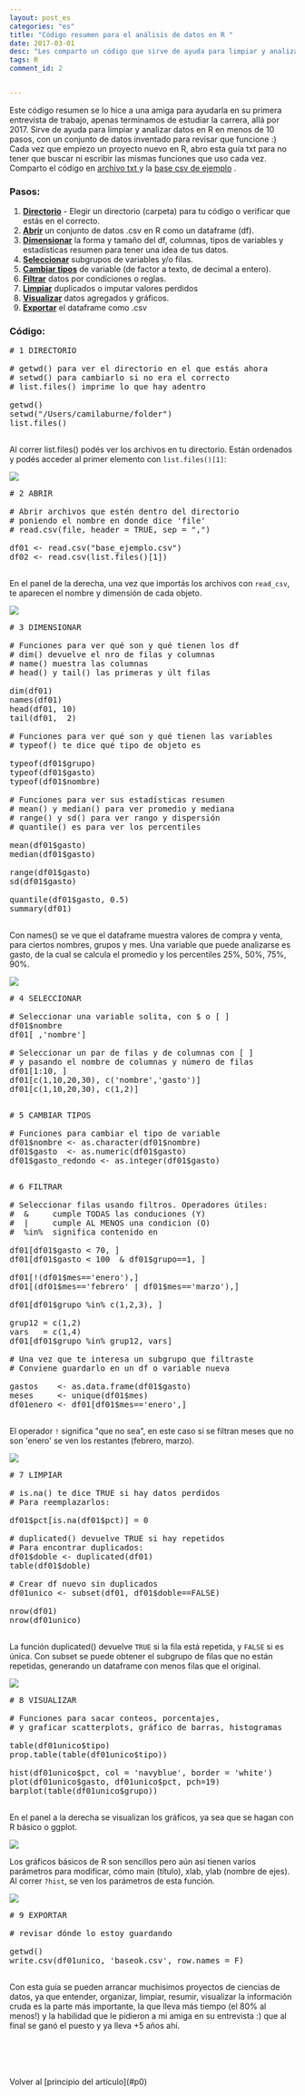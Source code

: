 ```yaml
---
layout: post_es
categories: "es"
title: "Código resumen para el análisis de datos en R "
date: 2017-03-01
desc: "Les comparto un código que sirve de ayuda para limpiar y analizar datos en R en menos de 10 pasos. Yo lo tengo guardado como .txt..."
tags: R
comment_id: 2


---
```




Este código resumen se lo hice a una amiga para ayudarla en su primera entrevista de trabajo, apenas terminamos de estudiar la carrera, allá por 2017. Sirve de ayuda para limpiar y analizar datos en R en menos de 10 pasos, con un conjunto de datos inventado para revisar que funcione :)
<a name="p0"></a> Cada vez que empiezo un proyecto nuevo en R, abro esta guía txt para no tener que buscar ni escribir las mismas funciones que uso cada vez. Comparto el código en
<a href="/download/template-analisis-datos-R-codigo.txt" class="download">archivo txt </a> y la <a href="/download/base_ejemplo.csv" class="download">base csv de ejemplo</a> .


### Pasos:

1. [**Directorio**](#p1) - Elegir un directorio (carpeta) para tu código o verificar que estás en el correcto.
2. [**Abrir**](#p2) un conjunto de datos .csv en R como un dataframe (df).
3. [**Dimensionar**](#p3) la forma y tamaño del df, columnas, tipos de variables y estadísticas resumen para tener una idea de tus datos.
4. [**Seleccionar**](#p4) subgrupos de variables y/o filas.
5. [**Cambiar tipos**](#p5) de variable (de factor a texto, de decimal a entero).
6. [**Filtrar**](#p6) datos por condiciones o reglas.
7. [**Limpiar**](#p7) duplicados o imputar valores perdidos
8. [**Visualizar**](#p8) datos agregados y gráficos.
9. [**Exportar**](#p9) el dataframe como .csv

### Código:


<pre>
# 1 DIRECTORIO<a name="p1"></a>  

# getwd() para ver el directorio en el que estás ahora
# setwd() para cambiarlo si no era el correcto
# list.files() imprime lo que hay adentro

getwd()
setwd("/Users/camilaburne/folder")
list.files()

</pre>

Al correr list.files() podés ver los archivos en tu directorio. Están ordenados y podés acceder al primer elemento con `list.files()[1]`:

<img src="/images/template-analisis-datos-R-p1.png" class="postimg" >


<pre>
# 2 ABRIR<a name="p2"></a>    

# Abrir archivos que estén dentro del directorio
# poniendo el nombre en donde dice 'file'
# read.csv(file, header = TRUE, sep = ",")

df01 <- read.csv("base_ejemplo.csv")
df02 <- read.csv(list.files()[1])

</pre>

En el panel de la derecha, una vez que importás los archivos con `read_csv`, te aparecen el nombre y dimensión de cada objeto.

<img src="/images/template-analisis-datos-R-p2.png" class="postimg" >


<pre>
# 3 DIMENSIONAR<a name="p3"></a>  

# Funciones para ver qué son y qué tienen los df
# dim() devuelve el nro de filas y columnas
# name() muestra las columnas
# head() y tail() las primeras y últ filas

dim(df01)
names(df01)
head(df01, 10)
tail(df01,  2)

# Funciones para ver qué son y qué tienen las variables
# typeof() te dice qué tipo de objeto es

typeof(df01$grupo)
typeof(df01$gasto)
typeof(df01$nombre)

# Funciones para ver sus estadísticas resumen
# mean() y median() para ver promedio y mediana
# range() y sd() para ver rango y dispersión
# quantile() es para ver los percentiles

mean(df01$gasto)
median(df01$gasto)

range(df01$gasto)
sd(df01$gasto)

quantile(df01$gasto, 0.5)
summary(df01)

</pre>

Con names() se ve que el dataframe muestra valores de compra y venta, para ciertos nombres, grupos y mes. Una variable que puede analizarse es gasto, de la cual se calcula el promedio y los percentiles 25%, 50%, 75%, 90%.

<img src="/images/template-analisis-datos-R-p3.png" class="postimg" >


<pre>
# 4 SELECCIONAR<a name="p4"></a>    

# Seleccionar una variable solita, con $ o [ ]
df01$nombre
df01[ ,'nombre']

# Seleccionar un par de filas y de columnas con [ ]
# y pasando el nombre de columnas y número de filas
df01[1:10, ]
df01[c(1,10,20,30), c('nombre','gasto')]
df01[c(1,10,20,30), c(1,2)]

</pre>

<pre>
# 5 CAMBIAR TIPOS<a name="p5"></a>  

# Funciones para cambiar el tipo de variable
df01$nombre <- as.character(df01$nombre)
df01$gasto  <- as.numeric(df01$gasto)
df01$gasto_redondo <- as.integer(df01$gasto)

</pre>

<pre>
# 6 FILTRAR<a name="p6"></a>  

# Seleccionar filas usando filtros. Operadores útiles:
#  &     cumple TODAS las conduciones (Y)
#  |     cumple AL MENOS una condicion (O)
#  %in%  significa contenido en  

df01[df01$gasto < 70, ]
df01[df01$gasto < 100  & df01$grupo==1, ]

df01[!(df01$mes=='enero'),]
df01[(df01$mes=='febrero' | df01$mes=='marzo'),]

df01[df01$grupo %in% c(1,2,3), ]

grup12 = c(1,2)
vars   = c(1,4)
df01[df01$grupo %in% grup12, vars]

# Una vez que te interesa un subgrupo que filtraste
# Conviene guardarlo en un df o variable nueva

gastos    <- as.data.frame(df01$gasto)
meses     <- unique(df01$mes)
df01enero <- df01[df01$mes=='enero',]

</pre>

El operador `!` significa "que no sea", en este caso si se filtran meses que no son 'enero' se ven los restantes (febrero, marzo).

<img src="/images/template-analisis-datos-R-p6.png" class="postimg" >



<pre>
# 7 LIMPIAR<a name="p7"></a>  

# is.na() te dice TRUE si hay datos perdidos
# Para reemplazarlos:

df01$pct[is.na(df01$pct)] = 0

# duplicated() devuelve TRUE si hay repetidos
# Para encontrar duplicados:
df01$doble <- duplicated(df01)
table(df01$doble)

# Crear df nuevo sin duplicados
df01unico <- subset(df01, df01$doble==FALSE)

nrow(df01)
nrow(df01unico)

</pre>

La función duplicated() devuelve `TRUE` si la fila está repetida, y `FALSE` si es única. Con subset se puede obtener el subgrupo de filas que no están repetidas, generando un dataframe con menos filas que el original.

<img src="/images/template-analisis-datos-R-p7.png" class="postimg" >



<pre>
# 8 VISUALIZAR<a name="p8"></a>  

# Funciones para sacar conteos, porcentajes,
# y graficar scatterplots, gráfico de barras, histogramas

table(df01unico$tipo)
prop.table(table(df01unico$tipo))

hist(df01unico$pct, col = 'navyblue', border = 'white')
plot(df01unico$gasto, df01unico$pct, pch=19)
barplot(table(df01unico$grupo))

</pre>

En el panel a la derecha se visualizan los gráficos, ya sea que se hagan con R básico o  ggplot.

<img src="/images/template-analisis-datos-R-p8-2.png" class="postimg" >

Los gráficos básicos de R son sencillos pero aún así tienen varios parámetros para modificar, cómo main (título), xlab, ylab (nombre de ejes). Al correr `?hist`, se ven los parámetros de esta función.

<img src="/images/template-analisis-datos-R-p8-1.png" class="postimg" >



<pre>
# 9 EXPORTAR<a name="p9"></a>  

# revisar dónde lo estoy guardando

getwd()
write.csv(df01unico, 'baseok.csv', row.names = F)

</pre>

Con esta guía se pueden arrancar muchísimos proyectos de ciencias de datos, ya que entender, organizar, limpiar, resumir, visualizar la información cruda es la parte más importante, la que lleva más tiempo (el 80% al menos!) y la habilidad que le pidieron a mi amiga en su entrevista :) que al final se ganó el puesto y ya lleva +5 años ahí.

<br>
<br>
<br>
<br>
Volver al [principio del artículo](#p0)
